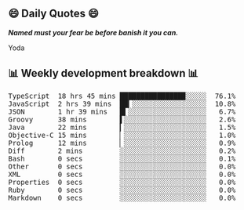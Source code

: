 ## 😄 Daily Quotes 😄

_**Named must your fear be before banish it you can.**_

Yoda



## 📊 Weekly development breakdown 📊

<pre>TypeScript  18 hrs 45 mins ███████████████▉░░░░░  76.1%
JavaScript  2 hrs 39 mins  ██▎░░░░░░░░░░░░░░░░░░  10.8%
JSON        1 hr 39 mins   █▍░░░░░░░░░░░░░░░░░░░   6.7%
Groovy      38 mins        ▌░░░░░░░░░░░░░░░░░░░░   2.6%
Java        22 mins        ▎░░░░░░░░░░░░░░░░░░░░   1.5%
Objective-C 15 mins        ▏░░░░░░░░░░░░░░░░░░░░   1.0%
Prolog      12 mins        ▏░░░░░░░░░░░░░░░░░░░░   0.9%
Diff        2 mins         ░░░░░░░░░░░░░░░░░░░░░   0.2%
Bash        0 secs         ░░░░░░░░░░░░░░░░░░░░░   0.1%
Other       0 secs         ░░░░░░░░░░░░░░░░░░░░░   0.0%
XML         0 secs         ░░░░░░░░░░░░░░░░░░░░░   0.0%
Properties  0 secs         ░░░░░░░░░░░░░░░░░░░░░   0.0%
Ruby        0 secs         ░░░░░░░░░░░░░░░░░░░░░   0.0%
Markdown    0 secs         ░░░░░░░░░░░░░░░░░░░░░   0.0%</pre>
